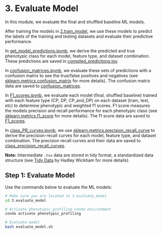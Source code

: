# 3. Evaluate Model

In this module, we evaluate the final and shuffled baseline ML models.

After training the models in [2.train_model](../2.train_model/), we use these models to predict the labels of the training and testing datasets and evaluate their predictive performance.

In [get_model_predictions.ipynb](get_model_predictions.ipynb), we derive the predicted and true phenotypic class for each model, feature type, and dataset combination.
These predictions are saved in [compiled_predictions.tsv](predictions/compiled_predictions.tsv).

In [confusion_matrices.ipynb](confusion_matrices.ipynb), we evaluate these sets of predictions with a confusion matrix to see the true/false positives and negatives (see [sklearn.metrics.confusion_matrix](https://scikit-learn.org/stable/modules/generated/sklearn.metrics.confusion_matrix.html) for more details).
The confusion matrix data are saved to [confusion_matrices](evaluations/confusion_matrices).

In [F1_scores.ipynb](F1_scores.ipynb), we evaluate each model (final, shuffled baseline) trained with each feature type (CP, DP, CP_and_DP) on each dataset (train, test, etc) to determine phenotypic and weighted f1 scores.
F1 score measures the models precision and recall performance for each phenotypic class (see [sklearn.metrics.f1_score](https://scikit-learn.org/stable/modules/generated/sklearn.metrics.f1_score.html) for more details).
The f1 score data are saved to [F1_scores](evaluations/F1_scores).

In [class_PR_curves.ipynb](class_PR_curves.ipynb), we use [sklearn.metrics.precision_recall_curve](https://scikit-learn.org/stable/modules/generated/sklearn.metrics.precision_recall_curve.html) to derive the precision-recall curves for each model, feature type, and dataset combination.
The precision recall curves and their data are saved to [class_precision_recall_curves](evaluations/class_precision_recall_curves/).

**Note:** Intermediate `.tsv` data are stored in tidy format, a standardized data structure (see [Tidy Data](https://vita.had.co.nz/papers/tidy-data.pdf) by Hadley Wickham for more details).

## Step 1: Evaluate Model

Use the commands below to evaluate the ML models:

```sh
# Make sure you are located in 3.evaluate_model
cd 3.evaluate_model

# Activate phenotypic_profiling conda environment
conda activate phenotypic_profiling

# Evaluate model
bash evaluate_model.sh
```